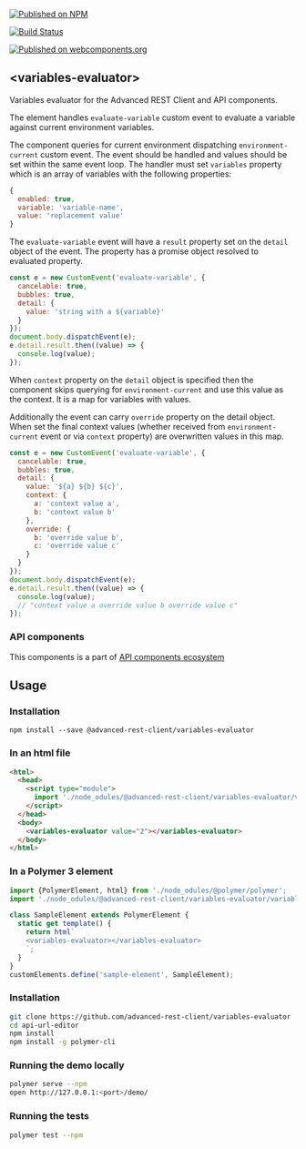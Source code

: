 [![Published on NPM](https://img.shields.io/npm/v/@advanced-rest-client/variables-evaluator.svg)](https://www.npmjs.com/package/@advanced-rest-client/variables-evaluator)

[![Build Status](https://travis-ci.org/advanced-rest-client/variables-evaluator.svg?branch=stage)](https://travis-ci.org/advanced-rest-client/variables-evaluator)

[![Published on webcomponents.org](https://img.shields.io/badge/webcomponents.org-published-blue.svg)](https://www.webcomponents.org/element/advanced-rest-client/variables-evaluator)

## &lt;variables-evaluator&gt;

Variables evaluator for the Advanced REST Client and API components.

The element handles `evaluate-variable` custom event to evaluate a variable against current
environment variables.

The component queries for current environment dispatching `environment-current` custom event.
The event should be handled and values should be set within the same event loop.
The handler must set `variables` property which is an array of variables with the following properties:
```javascript
{
  enabled: true,
  variable: 'variable-name',
  value: 'replacement value'
}
```

The `evaluate-variable` event will have a `result` property set on the `detail` object of the event.
The property has a promise object resolved to evaluated property.

```javascript
const e = new CustomEvent('evaluate-variable', {
  cancelable: true,
  bubbles: true,
  detail: {
    value: 'string with a ${variable}'
  }
});
document.body.dispatchEvent(e);
e.detail.result.then((value) => {
  console.log(value);
});
```

When `context` property on the `detail` object is specified then the component skips querying for `environment-current`
and use this value as the context. It is a map for variables with values.

Additionally the event can carry `override` property on the detail object. When set
the final context values (whether received from `environment-current` event or via `context` property)
are overwritten values in this map.

```javascript
const e = new CustomEvent('evaluate-variable', {
  cancelable: true,
  bubbles: true,
  detail: {
    value: '${a} ${b} ${c}',
    context: {
      a: 'context value a',
      b: 'context value b'
    },
    override: {
      b: 'override value b',
      c: 'override value c'
    }
  }
});
document.body.dispatchEvent(e);
e.detail.result.then((value) => {
  console.log(value);
  // "context value a override value b override value c"
});
```

### API components

This components is a part of [API components ecosystem](https://elements.advancedrestclient.com/)

## Usage

### Installation
```
npm install --save @advanced-rest-client/variables-evaluator
```

### In an html file

```html
<html>
  <head>
    <script type="module">
      import './node_odules/@advanced-rest-client/variables-evaluator/variables-evaluator.js';
    </script>
  </head>
  <body>
    <variables-evaluator value="2"></variables-evaluator>
  </body>
</html>
```

### In a Polymer 3 element

```js
import {PolymerElement, html} from './node_odules/@polymer/polymer';
import './node_odules/@advanced-rest-client/variables-evaluator/variables-evaluator.js';

class SampleElement extends PolymerElement {
  static get template() {
    return html`
    <variables-evaluator></variables-evaluator>
    `;
  }
}
customElements.define('sample-element', SampleElement);
```

### Installation

```sh
git clone https://github.com/advanced-rest-client/variables-evaluator
cd api-url-editor
npm install
npm install -g polymer-cli
```

### Running the demo locally

```sh
polymer serve --npm
open http://127.0.0.1:<port>/demo/
```

### Running the tests
```sh
polymer test --npm
```
